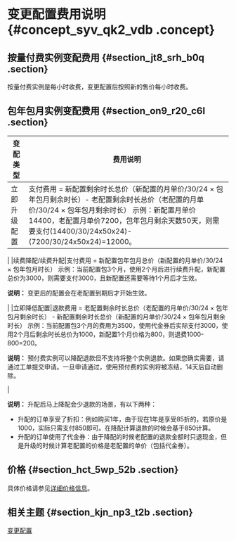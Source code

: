 # 变更配置费用说明 {#concept_syv_qk2_vdb .concept}

## 按量付费实例变配费用 {#section_jt8_srh_b0q .section}

按量付费实例是每小时收费，变更配置后按照新的售价每小时收费。

## 包年包月实例变配费用 {#section_on9_r20_c6l .section}

|变配类型|费用说明|
|----|----|
|立即升级配置|支付费用 = 新配置剩余时长总价（新配置的月单价/30/24 × 包年包月剩余时长）- 老配置剩余时长总价（老配置的月单价/30/24 × 包年包月剩余时长） 示例：新配置月单价14400，老配置月单价7200，包年包月剩余天数50天，则需要支付\(14400/30/24x50x24\)-\(7200/30/24x50x24\)=12000。

 |
|续费降配/续费升配|支付费用 = 新配置包年包月总价（新配置的月单价/30/24 × 包年包月时长） 示例：当前配置包3个月，使用2个月后进行续费升配，新配置总价为3000，则需要支付3000，且新配置还需要等待1个月后才生效。

 **说明：** 变更后的配置会在老配置到期后才开始生效。

 |
|立即降低配置|退款费用 = 老配置剩余时长总价（老配置的月单价/30/24 × 包年包月剩余时长） - 新配置剩余时长总价（新配置的月单价/30/24 × 包年包月剩余时长） 示例：当前配置包3个月的费用为3500，使用代金券后实际支付3000，使用2个月后剩余时长总价为1000，新配置1个月价格为800，则退费1000-800=200。

 **说明：** 预付费实例可以降配退款但不支持将整个实例退款。如果您确实需要，请通过工单提交申请。一旦申请通过，使用预付费的实例将被冻结，14天后自动删除。

 |

**说明：** 升配后马上降配会少退款的场景，有以下两种：

-   升配的订单享受了折扣：例如购买1年，由于现在1年是享受85折的，若原价是1000，实际只需支付850即可。在降配计算退款的时候会基于850计算。
-   升配的订单使用了代金券：由于降配的时候老配置的退款金额时只退现金，但是升级的时候计算老配置的价格是老配置的单价（包括代金券）。

## 价格 {#section_hct_5wp_52b .section}

具体价格请参见[详细价格信息](https://www.alibabacloud.com/product/apsaradb-for-rds?spm=a3c0i.7938564.220486.9.42173afcq1FHk9#pricing)。

## 相关主题 {#section_kjn_np3_t2b .section}

[变更配置](../../../../intl.zh-CN/用户指南/实例管理/变更配置.md)

